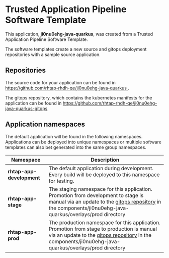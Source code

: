 # Trusted Application Pipeline Software Template

This application, **ji0nu0ehg-java-quarkus**, was created from a Trusted Application Pipeline Software Template.

The software templates create a new source and gitops deployment repositories with a sample source application. 

## Repositories

The source code for your application can be found in [https://github.com/rhtap-rhdh-qe/ji0nu0ehg-java-quarkus ](https://github.com/rhtap-rhdh-qe/ji0nu0ehg-java-quarkus ).
 
The gitops repository, which contains the kubernetes manifests for the application can be found in 
[https://github.com/rhtap-rhdh-qe/ji0nu0ehg-java-quarkus-gitops ](https://github.com/rhtap-rhdh-qe/ji0nu0ehg-java-quarkus-gitops ) 

## Application namespaces 

The default application will be found in the following namespaces. Applications can be deployed into unique namespaces or multiple software templates can also bet generated into the same group namespaces.  

|  Namespace   |  Description   |  
| -------- | -------- |   
| **rhtap-app-development** | The default application during development. Every build will be deployed to this namespace for testing. | 
| **rhtap-app-stage** | The staging namespace for this application. Promotion from development to stage is manual via an update to the [gitops repository](https://github.com/rhtap-rhdh-qe/ji0nu0ehg-java-quarkus-gitops ) in the components/ji0nu0ehg-java-quarkus/overlays/prod directory |  
| **rhtap-app-prod** | The production namespace for this application. Promotion from stage to production is manual via an update to the [gitops repository](https://github.com/rhtap-rhdh-qe/ji0nu0ehg-java-quarkus-gitops ) in the components/ji0nu0ehg-java-quarkus/overlays/prod directory | 